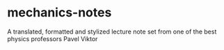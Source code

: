 # mechanics-notes
A translated, formatted and stylized lecture note set from one of the best physics professors Pavel Viktor
